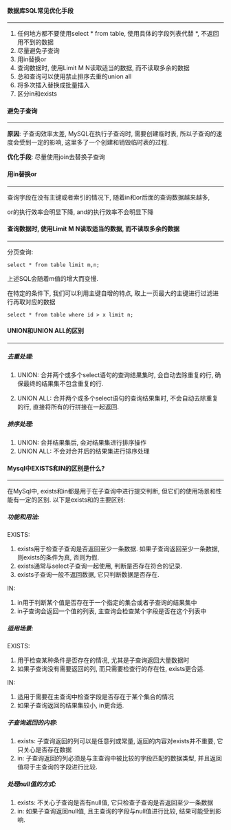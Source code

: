 #### 数据库SQL常见优化手段

---

1. 任何地方都不要使用select * from table, 使用具体的字段列表代替 *, 不返回用不到的数据
2. 尽量避免子查询
3. 用in替换or
4. 查询数据时, 使用Limit M N读取适当的数据, 而不读取多余的数据
5. 总和查询可以使用禁止排序去重的union all
6. 将多次插入替换成批量插入
7. 区分in和exists



#### 避免子查询

---

**原因**: 子查询效率太差, MySQL在执行子查询时, 需要创建临时表, 所以子查询的速度会受到一定的影响, 这里多了一个创建和销毁临时表的过程.

**优化手段**: 尽量使用join去替换子查询



#### 用in替换or

---

查询字段在没有主键或者索引的情况下, 随着in和or后面的查询数据越来越多, 

or的执行效率会明显下降, and的执行效率不会明显下降



#### 查询数据时, 使用Limit M N读取适当的数据, 而不读取多余的数据

---

分页查询:

```
select * from table limit m,n;
```

上述SQL会随着m值的增大而变慢.

在特定的条件下, 我们可以利用主键自增的特点, 取上一页最大的主键进行过滤进行再取对应的数据

```
select * from table where id > x limit n;
```



#### UNION和UNION ALL的区别

---

##### 去重处理:

1. UNION: 合并两个或多个select语句的查询结果集时, 会自动去除重复的行, 确保最终的结果集不包含重复的行.

2. UNION ALL: 合并两个或多个select语句的查询结果集时, 不会自动去除重复的行, 直接将所有的行拼接在一起返回.

##### 排序处理:

1. UNION: 合并结果集后, 会对结果集进行排序操作
2. UNION ALL: 不会对合并后的结果集进行排序处理



#### Mysql中EXISTS和IN的区别是什么?

---

在MySql中, exists和in都是用于在子查询中进行提交判断, 但它们的使用场景和性能有一定的区别. 以下是exists和的主要区别:

##### 功能和用法:

EXISTS:

1. exists用于检查子查询是否返回至少一条数据. 如果子查询返回至少一条数据, 则exists的条件为真, 否则为假.
2. exists通常与select子查询一起使用, 判断是否存在符合的记录.
3. exists子查询一般不返回数据, 它只判断数据是否存在.

IN:

1. in用于判断某个值是否存在于一个指定的集合或者子查询的结果集中
2. in子查询会返回一个值的列表, 主查询会检查某个字段是否在这个列表中

##### 适用场景:

EXISTS:

1. 用于检查某种条件是否存在的情况, 尤其是子查询返回大量数据时
2. 如果子查询没有需要返回的列, 而只需要检查行的存在性, exists更合适.

IN:

1. 适用于需要在主查询中检查字段是否存在于某个集合的情况
2. 如果子查询返回的结果集较小, in更合适.

##### 子查询返回的内容:

1. exists: 子查询返回的列可以是任意列或常量, 返回的内容对exists并不重要, 它只关心是否存在数据
2. in: 子查询返回的列必须是与主查询中被比较的字段匹配的数据类型, 并且返回值将于主查询的字段进行比较.

##### 处理null值的方式:

1. exists: 不关心子查询是否有null值, 它只检查子查询是否返回至少一条数据
2. in: 如果子查询返回null值, 且主查询的字段与null值进行比较, 结果可能受到影响. 













